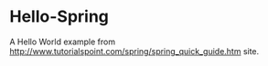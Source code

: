 # Hello-Spring
A Hello World example from http://www.tutorialspoint.com/spring/spring_quick_guide.htm site.
